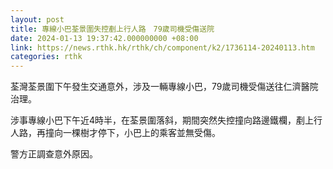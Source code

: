 ```yaml
---
layout: post
title: 專線小巴荃景圍失控剷上行人路　79歲司機受傷送院
date: 2024-01-13 19:37:42.000000000 +08:00
link: https://news.rthk.hk/rthk/ch/component/k2/1736114-20240113.htm
categories: rthk
---
```


荃灣荃景圍下午發生交通意外，涉及一輛專線小巴，79歲司機受傷送往仁濟醫院治理。

涉事專線小巴下午近4時半，在荃景圍落斜，期間突然失控撞向路邊鐵欄，剷上行人路，再撞向一棵樹才停下，小巴上的乘客並無受傷。

警方正調查意外原因。
